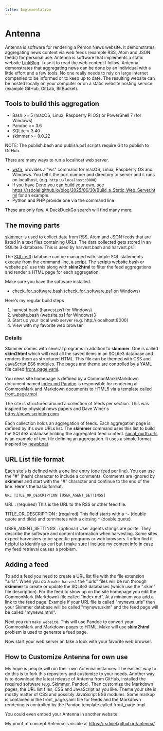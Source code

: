 ```yaml
---
title: Implementation
---
```


# Antenna

Antenna is software for rendering a Person News website. It demonstrates aggregating news content via web feeds (example RSS, Atom and JSON feeds) for personal use. Antenna is software that implements a static website [LinkBlog](https://en.wikipedia.org/wiki/Linklog). I use it to read the web content I follow. Antenna demonstrates that aggregating news can be done by an individual with a little effort and a few tools. No one really needs to rely on large internet companies to be informed or to keep up to date. The resulting website can be hosted locally on your computer or on a static website hosting service (example GitHub, GitLab, BitBucket).

## Tools to build this aggregation

- Bash >= 5 (macOS, Linux, Raspberry Pi OS) or PowerShell 7 (for Windows)
- Pandoc >= 3.6
- SQLite > 3.40
- skimmer >= 0.0.22

NOTE: The publish.bash and publish.ps1 scripts require Git to publish to GitHub.

There are many ways to run a localhost web server.

- [wsfn](https://github.com/caltechlibrary/wsfn/releases), provides a "ws" command for macOS, Linux, Raspberry OS and Windows. You tell it the port number and directory to server and it runs on localhost, (e.g. `http://localhost:8000`)
- If you have Deno you can build your own, see <https://rsdoiel.github.io/blog/2025/06/30/Build_a_Static_Web_Server.html> for an example.
- Python and PHP provide one via the command line

These are only few. A DuckDuckGo search will find many more.

## The moving parts

[skimmer](https://rsdoiel.github.io/skimmer) is used to collect data from RSS, Atom and JSON feeds that are listed in a text files containing URLs. The data collected gets stored in an SQLite 3 database. This is used by harvest.bash and harvest.ps1.

The [SQLite 3](https://sqlite.org) database can be managed with simple SQL statements execute from the command line, a script. The scripts website.bash or website.ps1 use this along with **skim2html** to filter the feed aggregations and render a HTML page for each aggregation. 

Make sure you have the software installed. 

- check_for_software.bash (check_for_software.ps1 on Windows)

Here's my regular build steps

1. harvest.bash (harvest.ps1 for Windows)
2. website.bash (website.ps1 for Windows)3
3. Start up your local web server (e.g. http://localhost:8000)
4. View with my favorite web browser

### Details

Skimmer comes with several programs in addition to **skimmer**. One is called **skim2html** which will read all the saved items in an SQLite3 database and renders them as structured HTML. This file can be themed with CSS and JavaScript ES6 modules.  The pages and theme are controlled by a YAML file called [front_page.yaml](front_page.yaml).

You news site homepage is defined by a CommonMark/Markdown document named [index.md](index.md).[Pandoc](https://pandoc.org) is responsible for rendering all CommonMark and Markdown documents to HTML5 via a template called [front_page.tmpl](front_page.tmpl)

The site is structured around a collection of feeds per section. This was inspired by physical news papers and Dave Winer's <https://news.scripting.com>

Each collection holds an aggregation of feeds. Each aggregation page is defined by it's own URLs list. The **skimmer** command uses this  list to build the SQLite3 database holding the  aggregated feed content. [socal_north.urls](socal_north.urls) is an example of text file  defining an aggregation. It uses a simple format inspired by [newsboat](https://newsboat.org).

## URL List file format

Each site's is defined with a one line entry (one feed per line). You can use the "#" (hash) character to include a comments. Comments are ignored by **skimmer** and start with the "#" character and continue to the end of the line. Here's the basic format.

~~~
URL TITLE_OR_DESCRIPTION [USER_AGENT_SETTINGS]
~~~

URL
: (required) This is the URL to the  RSS or other feed file.

TITLE_OR_DESCRIPTION
: (required) This field starts with a `"~` (double quote and tilde) and terminates with a closing `"` (double quote)

USER_AGENT_SETTINGS
: (optional) User agents strings are polite. They describe the software and  content information when harvesting. Some sites expect harvesters to be specific programs or web browsers. I often find it helpful to identify as curl but I make sure  I include my content info in case my feed retrieval causes a problem.

## Adding a feed

To add a feed you need to create a URL list file with the file extension ".urls". When you
do a `make harvest` the ".urls" files will be run through **skimmer** to create or update the SQLite3 databases (which use the ".skim" file description). For the feed to show up on the site homepage you edit the CommonMark (Markdown) file called "index.md". At a minimum you add a link to the feed page. Example if your URL file is called "mynews.urls" then your Skimmer database will be called "mynews.skim" and the feed page will be called "mynews.html".

Next you run `make website`. This will use Pandoc to convert your CommonMark and Markdown pages to HTML. Make will use **skim2html** problem is used to generate a feed page.

Now start your web server an take a look with your favorite web browser.

## How to Customize Antenna for own use

My hope is people will run their own Antenna instances.  The easiest way to do this is to fork this repository and customize to your needs. Another way is to download the latest release of Antenna from GitHub, installed the required software (e.g. Skimmer, Pandoc). Then customize the Markdown pages, the URL list files, CSS and JavaScript as you like. Theme your site is mostly matter of CSS and possibly JavaScript ES6 modules. Some markup is contained in the front_page.yaml file for feeds and the Markdown rendering is controlled by the Pandoc template called front_page.tmpl.

You could even embed your Antenna in another website.

My proof of concept Antenna is visible at <https://rsdoiel.github.io/antenna/>.
